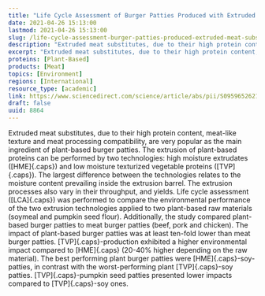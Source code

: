 ```yaml
---
title: "Life Cycle Assessment of Burger Patties Produced with Extruded Meat Substitutes"
date: 2021-04-26 15:13:00
lastmod: 2021-04-26 15:13:00
slug: /life-cycle-assessment-burger-patties-produced-extruded-meat-substitutes
description: "Extruded meat substitutes, due to their high protein content, meat-like texture and meat processing compatibility, are very popular as the main ingredient of plant-based burger patties. The extrusion of plant-based proteins can be performed by two technologies: high moisture extrudates (HME) and low moisture texturized vegetable proteins (TVP). The largest difference between the technologies relates to the moisture content prevailing inside the extrusion barrel. The extrusion processes also vary in their throughput, and yields."
excerpt: "Extruded meat substitutes, due to their high protein content, meat-like texture and meat processing compatibility, are very popular as the main ingredient of plant-based burger patties. The extrusion of plant-based proteins can be performed by two technologies: high moisture extrudates (HME) and low moisture texturized vegetable proteins (TVP). The largest difference between the technologies relates to the moisture content prevailing inside the extrusion barrel. The extrusion processes also vary in their throughput, and yields."
proteins: [Plant-Based]
products: [Meat]
topics: [Environment]
regions: [International]
resource_type: [academic]
link: https://www.sciencedirect.com/science/article/abs/pii/S0959652621013962
draft: false
uuid: 8864
---
```

Extruded meat substitutes, due to their high protein content, meat-like
texture and meat processing compatibility, are very popular as the main
ingredient of plant-based burger patties. The extrusion of plant-based
proteins can be performed by two technologies: high moisture extrudates
([HME]{.caps}) and low moisture texturized vegetable proteins
([TVP]{.caps}). The largest difference between the technologies relates
to the moisture content prevailing inside the extrusion barrel. The
extrusion processes also vary in their throughput, and yields. Life
cycle assessment ([LCA]{.caps}) was performed to compare the
environmental performance of the two extrusion technologies applied to
two plant-based raw materials (soymeal and pumpkin seed flour).
Additionally, the study compared plant-based burger patties to meat
burger patties (beef, pork and chicken). The impact of plant-based
burger patties was at least ten-fold lower than meat burger patties.
[TVP]{.caps}-production exhibited a higher environmental impact compared
to [HME]{.caps} (20-40% higher depending on the raw material). The best
performing plant burger patties were [HME]{.caps}-soy-patties, in
contrast with the worst-performing plant [TVP]{.caps}-soy patties.
[TVP]{.caps}-pumpkin seed patties presented lower impacts compared to
[TVP]{.caps}-soy ones.
